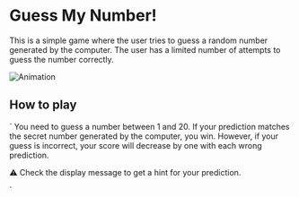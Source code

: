# Guess My Number!
This is a simple game where the user tries to guess a random number generated by the computer. The user has a limited number of attempts to guess the number correctly.

![Animation](https://github.com/1NF1N17YX/Guess-My-Number/assets/131818684/1079e61f-30e9-4c54-9686-15778a32763e)

## How to play
`
You need to guess a number between 1 and 20. If your prediction matches the secret number generated by the computer, you win.
However, if your guess is incorrect, your score will decrease by one with each wrong prediction.

⚠️ Check the display message to get a hint for your prediction.

`

